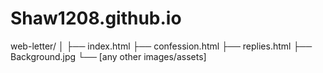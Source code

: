 # Shaw1208.github.io
web-letter/
│
├── index.html
├── confession.html
├── replies.html
├── Background.jpg
└── [any other images/assets]
